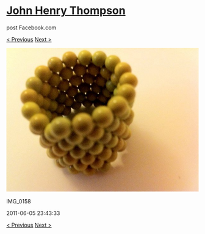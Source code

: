 # [John Henry Thompson](../README.md)
post Facebook.com

[< Previous](2011-06-05-4.md) [Next >](2011-06-05-6.md)

[![](../media/2011-06-05/Magnetic-Balls-IMG_0158.jpg)](../README.md)

IMG_0158

2011-06-05 23:43:33

[< Previous](2011-06-05-4.md) [Next >](2011-06-05-6.md)